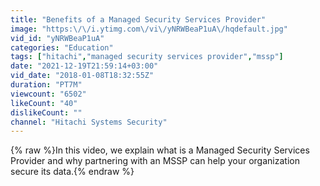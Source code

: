 ```yaml
---
title: "Benefits of a Managed Security Services Provider"
image: "https:\/\/i.ytimg.com\/vi\/yNRWBeaP1uA\/hqdefault.jpg"
vid_id: "yNRWBeaP1uA"
categories: "Education"
tags: ["hitachi","managed security services provider","mssp"]
date: "2021-12-19T21:59:14+03:00"
vid_date: "2018-01-08T18:32:55Z"
duration: "PT7M"
viewcount: "6502"
likeCount: "40"
dislikeCount: ""
channel: "Hitachi Systems Security"
---
```

{% raw %}In this video, we explain what is a Managed Security Services Provider and why partnering with an MSSP can help your organization secure its data.{% endraw %}
